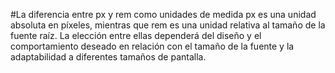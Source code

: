 #La diferencia entre px y rem como unidades de medida
px es una unidad absoluta en píxeles, mientras que rem es una unidad relativa al tamaño de la fuente raíz. La elección entre ellas dependerá del diseño y el comportamiento deseado en relación con el tamaño de la fuente y la adaptabilidad a diferentes tamaños de pantalla.